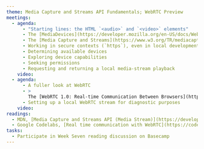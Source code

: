 ```yaml
---
theme: Media Capture and Streams API Fundamentals; WebRTC Preview
meetings:
  - agenda:
      - "Starting lines: the HTML `<audio>` and `<video>` elements"
      - The [MediaDevices](https://developer.mozilla.org/en-US/docs/Web/API/MediaDevices) Web API
      - The [Media Capture and Streams](https://www.w3.org/TR/mediacapture-streams/) specification
      - Working in secure contexts (`https`), even in local development
      - Determining available devices
      - Exploring device capabilities
      - Seeking permissions
      - Requesting and returning a local media-stream playback
    video:
  - agenda:
      - A fuller look at WebRTC
      - >
        The [WebRTC 1.0: Real-time Communication Between Browsers](https://www.w3.org/TR/webrtc/) specification
      - Setting up a local WebRTC stream for diagnostic purposes
    video:
readings:
  - MDN, [Media Capture and Streams API (Media Stream)](https://developer.mozilla.org/en-US/docs/Web/API/Media_Streams_API)
  - Google Codelabs, [Real time communication with WebRTC](https://codelabs.developers.google.com/codelabs/webrtc-web/#0)
tasks:
  - Participate in Week Seven reading discussion on Basecamp
---
```


